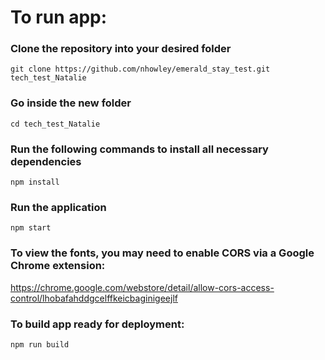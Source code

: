 # To run app:

### Clone the repository into your desired folder
```
git clone https://github.com/nhowley/emerald_stay_test.git tech_test_Natalie
```

### Go inside the new folder
```
cd tech_test_Natalie
```

### Run the following commands to install all necessary dependencies

```
npm install
```


### Run the application
```
npm start
```

### To view the fonts, you may need to enable CORS via a Google Chrome extension:
https://chrome.google.com/webstore/detail/allow-cors-access-control/lhobafahddgcelffkeicbaginigeejlf


### To build app ready for deployment:
```
npm run build
```
